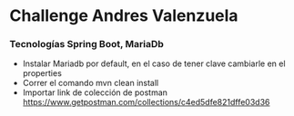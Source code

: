 # Challenge Andres Valenzuela
### Tecnologías Spring Boot, MariaDb
- Instalar Mariadb por default, en el caso de tener clave cambiarle en el properties
- Correr el comando mvn clean install
- Importar link de colección de postman https://www.getpostman.com/collections/c4ed5dfe821dffe03d36